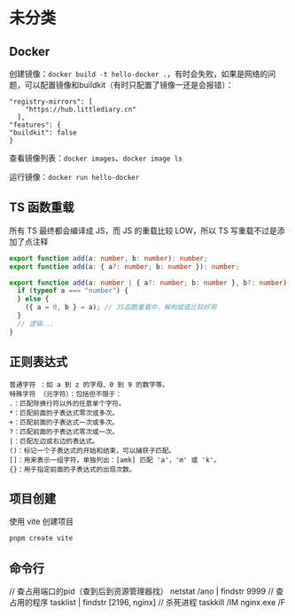 # 未分类

## Docker

创建镜像：`docker build -t hello-docker .`，有时会失败，如果是网络的问题，可以配置镜像和buildkit（有时只配置了镜像一还是会报错）：
```
"registry-mirrors": [
    "https://hub.littlediary.cn"
  ],
"features": {
"buildkit": false
}
```

查看镜像列表：`docker images`、`docker image ls`

运行镜像：`docker run hello-docker`


## TS 函数重载

所有 TS 最终都会编译成 JS，而 JS 的重载比较 LOW，所以 TS 写重载不过是添加了点注释

```ts
export function add(a: number, b: number): number;
export function add(a: { a?: number; b: number }): number;

export function add(a: number | { a?: number; b: number }, b?: number): number {
  if (typeof a === "number") {
  } else {
    ({ a = 0, b } = a); // JS函数重载中，解构赋值比较好用
  }
  // 逻辑...
}
```

## 正则表达式

```
‌普通字符 ‌：如 a 到 z 的字母、0 到 9 的数字等。
‌特殊字符 ‌（元字符）：包括但不限于：
.：匹配除换行符以外的任意单个字符。
*：匹配前面的子表达式零次或多次。
+：匹配前面的子表达式一次或多次。
?：匹配前面的子表达式零次或一次。
|：匹配左边或右边的表达式。
()：标记一个子表达式的开始和结束，可以捕获子匹配。
[]：用来表示一组字符，单独列出：[amk] 匹配 'a'，'m' 或 'k'。
{}：用于指定前面的子表达式的出现次数。
```

## 项目创建

使用 vite 创建项目

```sh
pnpm create vite
```

## 命令行
// 查占用端口的pid（查到后到资源管理器找）
netstat /ano | findstr 9999
// 查占用的程序
tasklist | findstr [2196, nginx]
// 杀死进程
taskkill /IM nginx.exe /F
